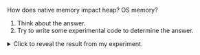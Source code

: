 How does native memory impact heap? OS memory?


1. Think about the answer.
2. Try to write some experimental code to determine the answer.

<details>
<summary>Click to reveal the result from my experiment.</summary>

To use native memory, I used the direct byte buffer.
I allocated 1 gigabyte.
I used `jcmd` `VM.native_memory` and `GC.heap_info` with `-XX:NativeMemoryTracking=summary` to get memory stats from the JVM.
Here are the results:

```
Native Memory Tracking:

Total: reserved=6787775KB, committed=1417475KB
-                 Java Heap (reserved=4194304KB, committed=266240KB)
                            (mmap: reserved=4194304KB, committed=266240KB) 

... 

-                     Other (reserved=1048578KB, committed=1048578KB)
                            (malloc=1048578KB #3) 
...

54416:
 garbage-first heap   total 266240K, used 3375K [0x0000000700000000, 0x0000000800000000)
  region size 2048K, 1 young (2048K), 0 survivors (0K)
 Metaspace       used 348K, committed 512K, reserved 1056768K
  class space    used 25K, committed 128K, reserved 1048576K
```

The heap has only committed 260MB while the Other category has committed just over 1024MB.
That's the direct byte buffer!
From this you can see that native is not allocated on the heap.
So make sure to always monitor both the OS memory usage and the heap usage.
If you notice heap is fine, but the OS memory is not, then you've got a native memory issue!

</details>

